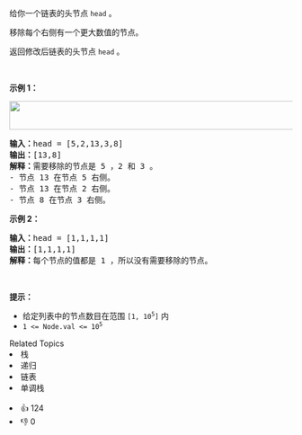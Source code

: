 <p>给你一个链表的头节点 <code>head</code> 。</p>

<p>移除每个右侧有一个更大数值的节点。</p>

<p>返回修改后链表的头节点<em> </em><code>head</code><em> </em>。</p>

<p>&nbsp;</p>

<p><strong>示例 1：</strong></p>

<p><img alt="" src="https://assets.leetcode.com/uploads/2022/10/02/drawio.png" style="width: 631px; height: 51px;" /></p>

<pre>
<strong>输入：</strong>head = [5,2,13,3,8]
<strong>输出：</strong>[13,8]
<strong>解释：</strong>需要移除的节点是 5 ，2 和 3 。
- 节点 13 在节点 5 右侧。
- 节点 13 在节点 2 右侧。
- 节点 8 在节点 3 右侧。
</pre>

<p><strong>示例 2：</strong></p>

<pre>
<strong>输入：</strong>head = [1,1,1,1]
<strong>输出：</strong>[1,1,1,1]
<strong>解释：</strong>每个节点的值都是 1 ，所以没有需要移除的节点。
</pre>

<p>&nbsp;</p>

<p><strong>提示：</strong></p>

<ul> 
 <li>给定列表中的节点数目在范围 <code>[1, 10<sup>5</sup>]</code> 内</li> 
 <li><code>1 &lt;= Node.val &lt;= 10<sup>5</sup></code></li> 
</ul>

<div><div>Related Topics</div><div><li>栈</li><li>递归</li><li>链表</li><li>单调栈</li></div></div><br><div><li>👍 124</li><li>👎 0</li></div>